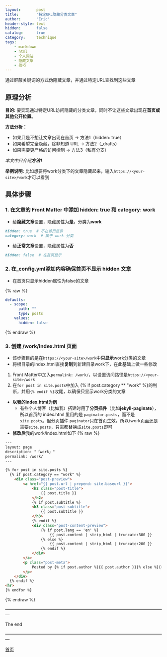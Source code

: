 ```yaml
---
layout:       post
title:        "特定URL隐藏分类文章"
author:       "Eric"
header-style: text
hidden:       false
catalog:      true
category:     technique
tags:
    - markdown
    - html
    - 个人网站
    - 隐藏文章
    - 技巧
---
```

通过屏蔽关键词的方式伪隐藏文章，并通过特定URL查找到这些文章


## 原理分析

**目的:** 
要实现通过特定URL访问隐藏的分类文章，同时不让这些文章出现在**首页或其他公开位置**。

**方法分析：**
* 如果只是不想让文章出现在首页 → 方法1（hidden: true）
* 如果希望完全隐藏，除非知道 URL → 方法2（_drafts）
* 如果需要更严格的访问控制 → 方法3（私有分支）

*本文中只介绍**方法1***

**举例说明:** 
比如想要将work分类下的文章隐藏起来，输入`https://<your-site>/work`才可以看到

## 具体步骤

### 1. 在文章的 Front Matter 中添加 hidden: true 和 category: work
* 给**隐藏文章**设置，隐藏属性为**是**，分类为**work**

```markdown
hidden: true  # 不在首页显示
category: work  # 属于 work 分类
```

* 给**正常文章**设置，隐藏属性为**否**

```markdown
hidden: false  # 在首页显示
```

### 2. 在_config.yml添加内容确保首页不显示 hidden 文章
* 在首页只显示hidden属性为false的文章

{% raw %}
```yaml
defaults:
  - scope:
      path: ""
      type: posts
    values:
      hidden: false
```
{% endraw %}

### 3. 创建 /work/index.html 页面
* 该步骤目的是在`https://<your-site>/work`中**只显示**work分类的文章
* 将根目录的index.html直接**复制**到新建目录work下，在此基础上做一些修改

1. Front Matter中加入`permalink: /work/`，以设置访问路径是`https://<your-site>/work`
2. 在`for post in site.posts`中加入 {% if post.category ** "work" %}的判断，并用`{% endif %}`收尾，以确保只显示work分类的文章
* **以我的index.html为例**
  * 有些个人博客（比如我）搭建时用了**分页插件**（比如**jekyll-paginate**），所以首页的 index.html 里用的是 `paginator.posts`，而不是 `site.posts`。但分页插件 `paginator`只在首页生效，所以/work页面还是需要`site.posts`，只需都替换成`site.posts`即可
* **修改后**我的work/index.html如下
{% raw %}
```html
---
layout: page
description: "「work」"
permalink: /work/  
---

{% for post in site.posts %}
  {% if post.category == "work" %} 
    <div class="post-preview">
        <a href="{{ post.url | prepend: site.baseurl }}">
            <h2 class="post-title">
                {{ post.title }}
            </h2>
            {% if post.subtitle %}
            <h3 class="post-subtitle">
                {{ post.subtitle }}
            </h3>
            {% endif %}
            <div class="post-content-preview">
                {% if post.lang == 'en' %}
                    {{ post.content | strip_html | truncate:300 }}
                {% else %}
                    {{ post.content | strip_html | truncate:200 }}
                {% endif %}
            </div>
        </a>
        <p class="post-meta">
            Posted by {% if post.author %}{{ post.author }}{% else %}{{ site.title }}{% endif %} on {{ post.date | date: "%B %-d, %Y" }}
        </p>
    </div>
  {% endif %} 
<hr>
{% endfor %}
```
{% endraw %}

—————————————————————————————————————

The end

—————————————————————————————————————

[首页](https://blog.skycity11.xyz)